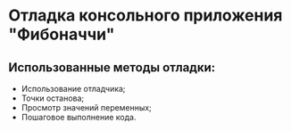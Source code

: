 # Отладка консольного приложения "Фибоначчи"

## Использованные методы отладки:

*   Использование отладчика;
*   Точки останова;
*   Просмотр значений переменных;
*   Пошаговое выполнение кода.
